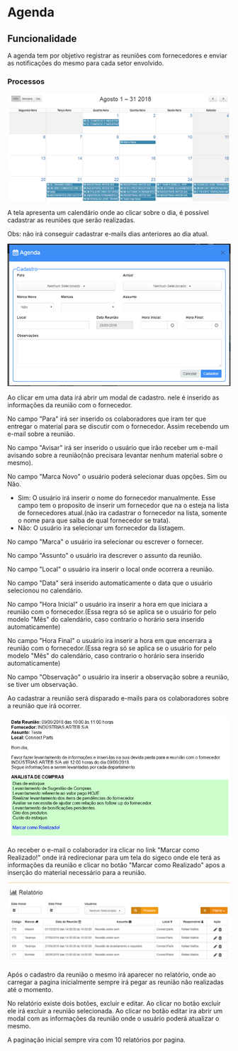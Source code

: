 # Agenda

## Funcionalidade

A agenda tem por objetivo registrar as reuniões com fornecedores e enviar as notificações do mesmo para cada setor envolvido.

### Processos

![](../../.gitbook/assets/image%20%2868%29.png)

 A tela apresenta um calendário onde ao clicar sobre o dia, é possível cadastrar as reuniões que serão realizadas.

Obs: não irá conseguir cadastrar e-mails dias anteriores ao dia atual.

![](../../.gitbook/assets/image%20%2853%29.png)

Ao clicar em uma data irá abrir um modal de cadastro. nele é inserido as informações da reunião com o fornecedor.

No campo "Para" irá ser inserido os colaboradores que iram ter que entregar o material para se discutir com o fornecedor. Assim recebendo um e-mail sobre a reunião.

No campo "Avisar" irá ser inserido o usuário que irão receber um e-mail avisando sobre a reunião\(não precisara levantar nenhum material sobre o mesmo\).

No campo "Marca Novo" o usuário poderá selecionar duas opções. Sim ou Não.

* Sim: O usuário irá inserir o nome do fornecedor manualmente. Esse campo tem o proposito de inserir um fornecedor que na o esteja na lista de fornecedores atual.\(não ira cadastrar o fornecedor na lista, somente o nome para que saiba de qual fornecedor se trata\).
* Não: O usuário ira selecionar um fornecedor da listagem.

No campo "Marca" o usuário ira selecionar ou escrever o fornecer.

No campo "Assunto" o usuário ira descrever o assunto da reunião.

No campo "Local" o usuário ira inserir o local onde ocorrera a reunião.

No campo "Data" será inserido automaticamente o data que o usuário selecionou no calendário.

No campo "Hora Inicial" o usuário ira inserir a hora em que iniciara a reunião com o fornecedor.\(Essa regra só se aplica se o usuário for pelo modelo "Mês" do calendário, caso contrario o horário sera inserido automaticamente\)

No campo "Hora Final" o usuário ira inserir a hora em que encerrara a reunião com o fornecedor.\(Essa regra só se aplica se o usuário for pelo modelo "Mês" do calendário, caso contrario o horário sera inserido automaticamente\)

No campo "Observação" o usuário ira inserir a observação sobre a reunião, se tiver um observação.

Ao cadastrar a reunião será disparado e-mails para os colaboradores sobre a reunião que irá ocorrer.

![](../../.gitbook/assets/image%20%2839%29.png)

  
Ao receber o e-mail o colaborador ira clicar no link "Marcar como Realizado!" onde irá redirecionar para um tela do sigeco onde ele terá as informações da reunião e clicar no botão "Marcar como Realizado" apos a inserção do material necessário para a reunião.

![](../../.gitbook/assets/image%20%2828%29.png)

  
Após o cadastro da reunião o mesmo irá aparecer no relatório, onde ao carregar a pagina inicialmente sempre irá pegar as reunião não realizadas até o momento.

No relatório existe dois botões, excluir e editar. Ao clicar no botão excluir ele irá excluir a reunião selecionada. Ao clicar no botão editar ira abrir um modal com as informações da reunião onde o usuário poderá atualizar o mesmo. 

A paginação inicial sempre vira com 10 relatórios por pagina.

